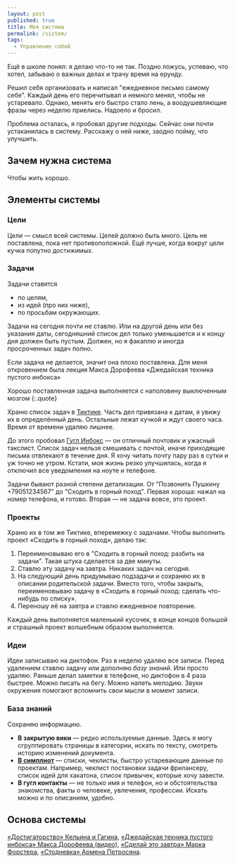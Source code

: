 ```yaml
---
layout: post
published: true
title: Моя система
permalink: /sistem/
tags:
  - Управление собой
---
```

Ещё в школе понял: я делаю что-то не так. Поздно ложусь, успеваю, что хотел, забываю о важных делах и трачу время на ерунду.

Решил себя организовать и написал "ежедневное письмо самому себе". Каждый день его перечитывал и немного менял, чтобы не устаревало. Однако, менять его быстро стало лень, а воодушевляющие фразы через неделю приелись. Надоело и бросил.

Проблема осталась, я пробовал другие подходы. Сейчас они почти устаканилась в систему. Расскажу о ней ниже, заодно пойму, что улучшить.

## Зачем нужна система

Чтобы жить хорошо.

## Элементы системы

### Цели
Цели — смысл всей системы. Целей должно быть много. Цель не поставлена, пока нет противоположной. Ещё лучше, когда вокруг цели кучка попутно достижимых.

### Задачи
Задачи ставятся

* по целям,
* из идей (про них ниже),
* по просьбам окружающих.

Задачи на сегодня почти не ставлю. Или на другой день или без указания даты, сегодняшний список дел только уменьшается и к концу дня должен быть пустым. Должен, но я факаплю и иногда просроченных задач полно.

Если задача не делается, значит она плохо поставлена. Для меня откровением была лекция Макса Дорофеева «Джедайская техника пустого инбокса»

Хорошо поставленная задача выполняется с наполовину выключенным мозгом
{:.quote}

Храню список задач в [Тиктике](https://ticktick.com/). Часть дел привязана к датам, я увижу их в определённый день. Остальные лежат кучкой и ждут своего часа. Время от времени удаляю лишнее.

До этого пробовал [Гугл Инбокс](inbox.google.com) — он отличный почтовик и ужасный такслист. Список задач нельзя смешивать с почтой, иначе приходящие письма отвлекают в течение дня. Я хочу читать почту пару раз в сутки и уж точно не утром. Кстати, моя жизнь резко улучшилась, когда я отключил все уведомления на ноуте и телефоне.

Задачи бывают разной степени детализации. От "Позвонить Пушкину +79051234567" до "Сходить в горный поход". Первая хороша: нажал на номер телефона, и готово. Вторая — не задача вовсе, это проект.

### Проекты

Храню их в том же Тиктике, вперемежку с задачами. Чтобы выполнить проект «Сходить в горный поход», делаю так:

1. Переименовываю его в "Сходить в горный поход: разбить на задачи". Такая штука сделается за две минуты.
2. Ставлю эту задачу на завтра. Никаких задач на сегодня.
2. На следующий день придумываю подзадачи и сохраняю их в описании родительской задачи. Вместо того, чтобы закрыть, переименовываю задачу в «Сходить в горный поход: сделать что-нибудь по списку».
3. Переношу её на завтра и ставлю ежедневное повторение.

Каждый день выполняется маленький кусочек, в конце концов большой и страшный проект волшебным образом выполняется.

### Идеи
Идеи записываю на диктофон. Раз в неделю удаляю все записи. Перед удалением ставлю задачу или дополняю *базу знаний*. Или просто удаляю. Раньше делал заметки в телефоне, но диктофон в 4 раза быстрее. Можно писать на бегу. Можно напеть мелодию. Звуки окружения помогают вспомнить свои мысли в момент записи.

### База знаний
Сохраняю информацию.

* **В закрытую вики** — редко используемые данные. Здесь я могу сгруппировать страницы в категории, искать по тексту, смотреть историю изменений документа.
* **[В симплнот](https://simplenote.com/)** — списки, чеклисты, быстро устаревающие данные по проектам. Например, чеклист постановки задачи фрилансеру, список идей для хакатона, список привычек, которые хочу завести.
* **В гугл контакты** — не только имя и телефон, но и обстоятельства знакомства, факты о человеке, увлечения, профессии. Искать можно и по описаниям, удобно.

## Основа системы

[«Достигаторство» Кельина и Гагина](http://www.gagin.tv/index.php?page=10), [«Джедайская техника пустого инбокса» Макса Дорофеева (видео)](https://www.youtube.com/watch?v=qDEOUKfa5go), [«Сделай это завтра» Марка Форстера](https://www.amazon.com/Tomorrow-Other-Secrets-Time-Management-ebook/dp/B00L845MZK/ref=tmm_kin_swatch_0?_encoding=UTF8&qid=&sr=#nav-subnav), [«Стодневка» Армена Петросяна](http://interesno.co/book).